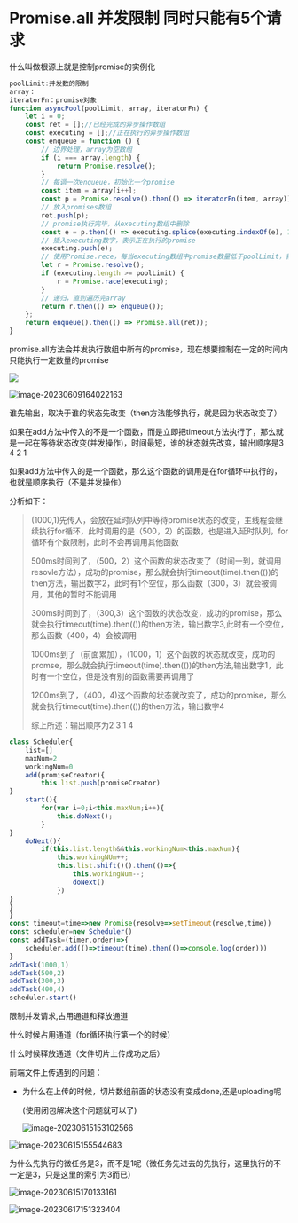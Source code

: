 # Promise.all 并发限制 同时只能有5个请求

什么叫做根源上就是控制promise的实例化

```js
poolLimit:并发数的限制
array：
iteratorFn：promise对象
function asyncPool(poolLimit, array, iteratorFn) {
    let i = 0;
    const ret = [];//已经完成的异步操作数组
    const executing = [];//正在执行的异步操作数组
    const enqueue = function () {
        // 边界处理，array为空数组
        if (i === array.length) {
            return Promise.resolve();
        }
        // 每调一次enqueue，初始化一个promise
        const item = array[i++];
        const p = Promise.resolve().then(() => iteratorFn(item, array));
        // 放入promises数组
        ret.push(p);
        // promise执行完毕，从executing数组中删除
        const e = p.then(() => executing.splice(executing.indexOf(e), 1));
        // 插入executing数字，表示正在执行的promise
        executing.push(e);
        // 使用Promise.rece，每当executing数组中promise数量低于poolLimit，就实例化新的promise并执行
        let r = Promise.resolve();
        if (executing.length >= poolLimit) {
            r = Promise.race(executing);
        }
        // 递归，直到遍历完array
        return r.then(() => enqueue());
    };
    return enqueue().then(() => Promise.all(ret));
}
```

promise.all方法会并发执行数组中所有的promise，现在想要控制在一定的时间内只能执行一定数量的promise

![ ](C:\Users\马镇涛\AppData\Roaming\Typora\typora-user-images\image-20230609163958718.png)

![image-20230609164022163](C:\Users\马镇涛\AppData\Roaming\Typora\typora-user-images\image-20230609164022163.png)

 谁先输出，取决于谁的状态先改变（then方法能够执行，就是因为状态改变了）

如果在add方法中传入的不是一个函数，而是立即把timeout方法执行了，那么就是一起在等待状态改变(并发操作)，时间最短，谁的状态就先改变，输出顺序是3 4 2 1

如果add方法中传入的是一个函数，那么这个函数的调用是在for循环中执行的，也就是顺序执行（不是并发操作）

分析如下：

> (1000,1)先传入，会放在延时队列中等待promise状态的改变，主线程会继续执行for循环，此时调用的是（500，2）的函数，也是进入延时队列，for循环有个数限制，此时不会再调用其他函数
>
> 500ms时间到了，（500，2）这个函数的状态改变了（时间一到，就调用resovle方法），成功的promise，那么就会执行timeout(time).then(())的then方法，输出数字2，此时有1个空位，那么函数（300，3）就会被调用，其他的暂时不能调用
>
> 300ms时间到了，（300,3）这个函数的状态改变，成功的promise，那么就会执行timeout(time).then(())的then方法，输出数字3,此时有一个空位，那么函数（400，4）会被调用
>
> 1000ms到了（前面累加），（1000，1）这个函数的状态就改变，成功的promse，那么就会执行timeout(time).then(())的then方法,输出数字1，此时有一个空位，但是没有别的函数需要再调用了
>
> 1200ms到了，（400，4)这个函数的状态就改变了，成功的promise，那么就会执行timeout(time).then(())的then方法，输出数字4
>
> 综上所述：输出顺序为2 3  1 4 

```js
class Scheduler{
    list=[]
    maxNum=2
    workingNum=0
    add(promiseCreator){
        this.list.push(promiseCreator)
}
    start(){
        for(var i=0;i<this.maxNum;i++){
            this.doNext();
        }
}
    doNext(){
        if(this.list.length&&this.workingNum<this.maxNum){
            this.workingNUm++;
            this.list.shift()().then(()=>{
                this.workingNum--;
                doNext()
            })
}
}
}
const timeout=time=>new Promise(resolve=>setTimeout(resolve,time))
const scheduler=new Scheduler()
const addTask=(timer,order)=>{
    scheduler.add(()=>timeout(time).then(()=>console.log(order)))
}
addTask(1000,1)
addTask(500,2)
addTask(300,3)
addTask(400,4)
scheduler.start()
```

限制并发请求,占用通道和释放通道

什么时候占用通道（for循环执行第一个的时候）

什么时候释放通道（文件切片上传成功之后）

前端文件上传遇到的问题：

- 为什么在上传的时候，切片数组前面的状态没有变成done,还是uploading呢

  (使用闭包解决这个问题就可以了)

  ![image-20230615153102566](C:\Users\马镇涛\AppData\Roaming\Typora\typora-user-images\image-20230615153102566.png)

![image-20230615155544683](C:\Users\马镇涛\AppData\Roaming\Typora\typora-user-images\image-20230615155544683.png)

为什么先执行的微任务是3，而不是1呢（微任务先进去的先执行，这里执行的不一定是3，只是这里的索引为3而已）

![image-20230615170133161](C:\Users\马镇涛\AppData\Roaming\Typora\typora-user-images\image-20230615170133161.png)



![image-20230617151323404](C:\Users\马镇涛\AppData\Roaming\Typora\typora-user-images\image-20230617151323404.png)